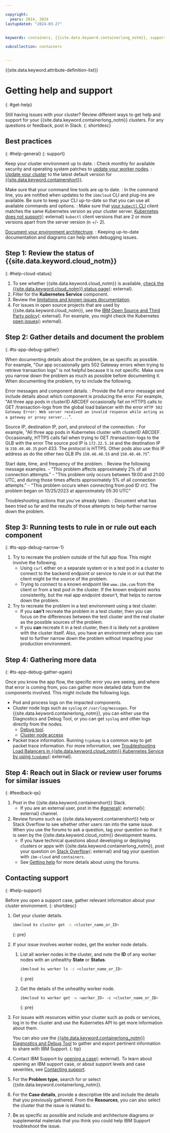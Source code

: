 ```yaml
---

copyright: 
  years: 2014, 2024
lastupdated: "2024-03-27"


keywords: containers, {{site.data.keyword.containerlong_notm}}, support, get help

subcollection: containers


---
```


{{site.data.keyword.attribute-definition-list}}





# Getting help and support
{: #get-help}

Still having issues with your cluster? Review different ways to get help and support for your {{site.data.keyword.containerlong_notm}} clusters. For any questions or feedback, post in Slack.
{: shortdesc}

## Best practices
{: #help-general}
{: support}

Keep your cluster environment up to date.
:   Check monthly for available security and operating system patches to [update your worker nodes](/docs/containers?topic=containers-update#worker_node).
:   [Update your cluster](/docs/containers?topic=containers-update#master) to the latest default version for [{{site.data.keyword.containershort}}](/docs/containers?topic=containers-cs_versions).

Make sure that your command line tools are up to date.
:   In the command line, you are notified when updates to the `ibmcloud` CLI and plug-ins are available. Be sure to keep your CLI up-to-date so that you can use all available commands and options.
:   Make sure that [your `kubectl` CLI](/docs/containers?topic=containers-cli-install) client matches the same Kubernetes version as your cluster server. [Kubernetes does not support](https://kubernetes.io/releases/version-skew-policy/){: external} `kubectl` client versions that are 2 or more versions apart from the server version (n +/- 2).

[Document your environment architectrure](/docs/containers?topic=containers-document-environment).
:   Keeping up-to-date documentation and diagrams can help when debugging issues.



## Step 1: Review the status of {{site.data.keyword.cloud_notm}}
{: #help-cloud-status}

1. To see whether {{site.data.keyword.cloud_notm}} is available, [check the {{site.data.keyword.cloud_notm}} status page](https://cloud.ibm.com/status?selected=status){: external}.
2. Filter for the **Kubernetes Service** component.
3. Review the [limitations and known issues documentation](/docs/containers?topic=containers-limitations).
4. For issues in open source projects that are used by {{site.data.keyword.cloud_notm}}, see the [IBM Open Source and Third Party policy](https://www.ibm.com/support/pages/node/737271){: external}. For example, you might check the Kubernetes [open issues](https://github.com/kubernetes/kubernetes/issues){: external}.



## Step 2: Gather details and document the problem
{: #ts-app-debug-gather}

When documenting details about the problem, be as specific as possible. For example, "Our app occasionally gets 502 Gateway errors when trying to retrieve transaction logs" is not helpful because it is not specific. Make sure you narrow down the problem as much as possible before documenting it. When documenting the problem, try to include the following.

Error messages and component details.
:   Provide the full error message and include details about which component is producing the error. For example, "All three app pods in clusterID ABCDEF occasionally fail on HTTPS calls to GET /transaction-logs from the global load balancer with the error `HTTP 502 Gateway Error: Web server received an invalid response while acting as a gateway or proxy server...`".

Source IP, destination IP, port, and protocol of the connection.
:   For example, "All three app pods in Kubernetes cluster with clusterID ABCDEF. Occasionally, HTTPS calls fail when trying to GET /transaction-logs to the GLB with the error The source pod IP is `172.22.5.10` and the destination IP is `150.40.40.35` port 433. The protocol is HTTPS. Other pods also use this IP address as do the other two GLB IPs `150.40.40.55` and `150.40.40.75`".

Start date, time, and frequency of the problem.
:   Review the following message examples.
    - "This problem affects approximately 2% of all connection attempts."
    - "This problem only occurs between 19:00 and 21:00 UTC, and during those times affects approximately 5% of all connection attempts."
    - "This problem occurs when connecting from pod ID `XYZ`. The problem began on 10/25/2023 at approximately 05:30 UTC"

Troubleshooting actions that you've already taken.
:   Document what has been tried so far and the results of those attempts to help further narrow down the problem.

## Step 3: Running tests to rule in or rule out each component
{: #ts-app-debug-narrow-1}

1. Try to recreate the problem outside of the full app flow. This might involve the following.
    - Using `curl` either on a separate system or in a test pod in a cluster to connect to the backend endpoint or service to rule in or out that the client might be the source of the problem.
    - Trying to connect to a known endpoint like `www.ibm.com` from the client or from a test pod in the cluster. If the known endpoint works consistently, but the real app endpoint doesn't, that helps to narrow down the problem.
2. Try to recreate the problem in a test environment using a test cluster.
    - If you **can't** recreate the problem in a test cluster, then you can focus on the differences between the test cluster and the real cluster as the possible sources of the problem.
    - If you **can** recreate it in a test cluster, then it is likely not a problem with the cluster itself. Also, you have an environment where you can test to further narrow down the problem without impacting your production environment.

## Step 4: Gathering more data
{: #ts-app-debug-gather-again}

Once you know the app flow, the specific error you are seeing, and where that error is coming from, you can gather more detailed data from the components involved. This might include the following logs.

- Pod and process logs on the impacted components.
- Cluster node logs such as `syslog` or `/var/log/messages`. For {{site.data.keyword.containerlong_notm}}, you can either use the Diagnostics and Debug Tool, or you can get `syslog` and other logs directly from the nodes.
    - [Debug tool](/docs/containers?topic=containers-debug-tool).
    - [Cluster node access](/docs/containers?topic=containers-cs_ssh_worker)
- Packet trace information. Running `tcpdump` is a common way to get packet trace information. For more information, see [Troubleshooting Load Balancers in {{site.data.keyword.cloud_notm}} Kubernetes Service by using `tcpdump`](https://www.ibm.com/blog/troubleshooting-load-balancers-in-ibm-cloud-kubernetes-service-using-tcpdump/){: external}.

## Step 4: Reach out in Slack or review user forums for similar issues
{: #feedback-qs}

1. Post in the {{site.data.keyword.containershort}} Slack.
    * If you are an external user, post in the [#general](https://ibm-cloud-success.slack.com/archives/C4G6362ER){: external}{: external} channel. 
1. Review forums such as {{site.data.keyword.containershort}} help or Stack Overflow to see whether other users ran into the same issue. When you use the forums to ask a question, tag your question so that it is seen by the {{site.data.keyword.cloud_notm}} development teams.
    * If you have technical questions about developing or deploying clusters or apps with {{site.data.keyword.containerlong_notm}}, post your question on [Stack Overflow](https://stackoverflow.com/questions/tagged/ibm-cloud+containers){: external} and tag your question with `ibm-cloud` and `containers`.
    * See [Getting help](/docs/get-support?topic=get-support-using-avatar) for more details about using the forums.


## Contacting support
{: #help-support}

Before you open a support case, gather relevant information about your cluster environment.
{: shortdesc}

1. Get your cluster details.

    ```sh
    ibmcloud ks cluster get -c <cluster_name_or_ID>
    ```
    {: pre}

2. If your issue involves worker nodes, get the worker node details.

    1. List all worker nodes in the cluster, and note the **ID** of any worker nodes with an unhealthy **State** or **Status**.
    
        ```sh
        ibmcloud ks worker ls -c <cluster_name_or_ID>
        ```
        {: pre}

    2. Get the details of the unhealthy worker node.
    
        ```sh
        ibmcloud ks worker get -w <worker_ID> -c <cluster_name_or_ID>
        ```
        {: pre}

3. For issues with resources within your cluster such as pods or services, log in to the cluster and use the Kubernetes API to get more information about them.

    You can also use the [{{site.data.keyword.containerlong_notm}} Diagnostics and Debug Tool](/docs/containers?topic=containers-debug-tool) to gather and export pertinent information to share with IBM Support.
    {: tip}

4. Contact IBM Support by [opening a case](https://cloud.ibm.com/unifiedsupport/cases/form){: external}. To learn about opening an IBM support case, or about support levels and case severities, see [Contacting support](/docs/get-support?topic=get-support-using-avatar).

5. For the **Problem type**, search for or select {{site.data.keyword.containerlong_notm}}.

6. For the **Case details**, provide a descriptive title and include the details that you previously gathered. From the **Resources**, you can also select the cluster that the issue is related to.

7. Be as specific as possible and include and architecture diagrams or supplemental materials that you think you could help IBM Support troubleshoot the issue.









